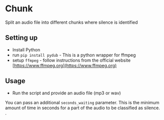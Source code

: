 # Chunk

Split an audio file into different chunks where silence is identified

## Setting up
* Install Python
* run `pip install pydub` - This is a python wrapper for ffmpeg
* setup `ffmpeg` - follow instructions from the official website [https://www.ffmpeg.org](https://www.ffmpeg.org)

## Usage
* Run the script and provide an audio file (mp3 or wav)


You can pass an additional `seconds_waiting` parameter. This is the minimum amount of time in seconds for a part of the audio to be classified as silence.
.
